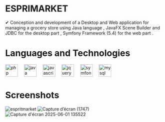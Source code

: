 # ESPRIMARKET
✔ Conception and development of a Desktop and Web application for managing a grocery store using Java language , JavaFX Scene Builder and JDBC for the desktop part , Symfony Framework (5.4) for the web part .
<br>
# Languages and Technologies
<p align="left">
  <img src="https://cdn.simpleicons.org/php/777BB4" height="40" alt="php logo"  />
  <img width="12" />
  <img src="https://cdn.jsdelivr.net/gh/devicons/devicon/icons/java/java-original.svg" height="40" alt="java logo"  />
  <img width="12" />
  <img src="https://cdn.jsdelivr.net/gh/devicons/devicon/icons/javascript/javascript-original.svg" height="40" alt="javascript logo"  />
  <img width="12" />
  <img src="https://cdn.jsdelivr.net/gh/devicons/devicon/icons/jquery/jquery-original.svg" height="40" alt="jquery logo"  />
  <img width="12" />
  <img src="https://skillicons.dev/icons?i=symfony" height="40" alt="symfony logo"  />
  <img width="12" />
  <img src="https://cdn.simpleicons.org/mysql/4479A1" height="40" alt="mysql logo"  />
  <img width="12" />
</p>

# Screenshots

![espritmarket](https://github.com/user-attachments/assets/1832f476-21dd-4562-bdae-4e7c68074f29)
![Capture d’écran (1747)](https://github.com/user-attachments/assets/71f2fec7-ebba-4a4d-a69e-08f9f6f9b66c)
![Capture d'écran 2025-06-01 135522](https://github.com/user-attachments/assets/35708c47-ccdd-4b7f-a4b7-ba491133c290)

